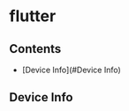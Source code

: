 <p align="center"> <h1>flutter</h1></p>

## Contents

- [Device Info](#Device Info)

## Device Info

